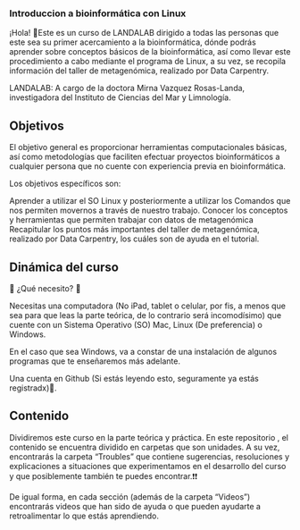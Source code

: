 ### Introduccion a bioinformática con Linux
¡Hola! 👋Este es un curso de LANDALAB  dirigido a todas las personas que este sea su primer acercamiento a la bioinformática, dónde podrás aprender sobre conceptos básicos de la bioinformática, así como llevar este procedimiento a cabo mediante el programa de Linux, a su vez, se recopila información del taller de metagenómica, realizado por Data Carpentry.

LANDALAB: A cargo de la doctora Mirna Vazquez Rosas-Landa, investigadora del Instituto de Ciencias del Mar y Limnología.

## Objetivos

El objetivo general es  proporcionar herramientas computacionales básicas, así como metodologías que faciliten efectuar proyectos bioinformáticos a cualquier  persona que no cuente con experiencia previa en bioinformática.

Los objetivos específicos son:

Aprender a utilizar el SO Linux y posteriormente a utilizar los Comandos que nos permiten movernos a través de nuestro trabajo.
Conocer los conceptos y herramientas que permiten trabajar con datos de metagenómica 
Recapitular los puntos más importantes del taller de metagenómica, realizado por Data Carpentry, los cuáles son de ayuda en el tutorial.

## Dinámica del curso

👀 ¿Qué necesito? 👀

Necesitas una computadora (No iPad, tablet o celular, por fis, a menos que sea para que leas la parte teórica, de lo contrario será incomodísimo) que cuente con un Sistema Operativo (SO)  Mac, Linux (De preferencia) o Windows.

En el caso que sea Windows, va a constar de una instalación de algunos programas que te enseñaremos más adelante.

Una cuenta en Github (Si estás leyendo esto, seguramente ya estás registradx)🤪.

## Contenido

 Dividiremos este curso en la parte teórica y práctica. En este repositorio , el contenido se encuentra dividido en carpetas que son unidades.
A su vez, encontrarás la carpeta “Troubles” que contiene sugerencias, resoluciones y explicaciones a situaciones que experimentamos en el desarrollo del curso y que posiblemente también te puedes encontrar.❗❗

De igual forma, en cada sección (además de la carpeta “Videos”)  encontrarás videos que han sido de ayuda  o que pueden ayudarte a retroalimentar lo que estás aprendiendo.

#

